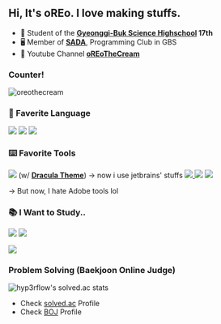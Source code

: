 
## Hi, It's oREo. I love making stuffs.

- 🏫 Student of the **[Gyeonggi-Buk Science Highschool](https://gbs.hs.kr/) 17th**
- 🖥 Member of **[SADA](https://sada.gbshs.kr)**, Programming Club in GBS
- 🎥 Youtube Channel **[oREoTheCream](https://youtube.com/c/oREoTheCream)**

### Counter!
![oreothecream](http://counter.seku.su/cmoe?name=oreothecream)



### 💬 Faverite Language
<a href="https://python.org"><img src="https://img.shields.io/badge/-Python-4dabf7?style=for-the-badge&logo=Python&logoColor=white"/></a> <a href="https://www.google.com/search?q=HTML5"><img src="https://img.shields.io/badge/-HTML5-E34F26?style=for-the-badge&logo=Html5&logoColor=white"/></a> <a href="https://www.google.com/search?q=css3"><img src="https://img.shields.io/badge/-css3-1572B6?style=for-the-badge&logo=css3&logoColor=white"/></a>
 
### ⌨️ Favorite Tools
<a href="https://code.visualstudio.com/"><img src="https://img.shields.io/badge/-visual%20Studio%20Code-0078d7?style=for-the-badge&logo=visual-studio-code&logoColor=white"/></a> (w/ **[Dracula Theme](https://github.com/dracula/dracula-theme)**)
-> now i use jetbrains' stuffs
<a href="https://www.adobe.com/products/aftereffects.html"><img src="https://img.shields.io/badge/-adobe%20after%20effects-7048e8?style=for-the-badge&logo=Adobe%20After%20Effects&logoColor=white"/> <a href="https://www.adobe.com/products/premiere.html"><img src="https://img.shields.io/badge/-adobe%20premiere%20pro-9775fa?style=for-the-badge&logo=Adobe%20premiere%20pro&logoColor=white"/></a> <a href="https://www.adobe.com/products/photoshop.html"><img src="https://img.shields.io/badge/-adobe%20photoshop-31A8FF?style=for-the-badge&logo=Adobe%20photoshop&logoColor=white"/></a>
 
-> But now, I hate Adobe tools lol


### 📚 I Want to Study..
<a href="https://pytorch.org/"><img src="https://img.shields.io/badge/-pytorch-EE4C2C?style=for-the-badge&logo=pytorch&logoColor=white"/></a>
<a href="https://www.tensorflow.org/?hl=ko"><img src="https://img.shields.io/badge/-TensorFlow-FF6F00?style=for-the-badge&logo=tensorflow&logoColor=white"/></a>

<a href="https://www.typescriptlang.org/"><img src="https://img.shields.io/badge/-Typescript-3178C6?style=for-the-badge&logo=typescript&logoColor=white"/></a>
### Problem Solving (Baekjoon Online Judge)
![hyp3rflow's solved.ac stats](https://github-readme-solvedac.hyp3rflow.vercel.app/api/?handle=cyhs9120)
 - Check [solved.ac](https://solved.ac/profile/cyhs9120) Profile
 - Check [BOJ](https://www.acmicpc.net/user/cyhs9120) Profile
